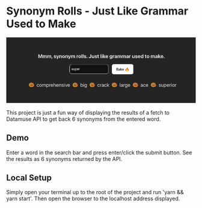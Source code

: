 # Synonym Rolls - Just Like Grammar Used to Make

![alt text](project-preview.png)

This project is just a fun way of displaying the results of a fetch to Datamuse API to get back 6 synonyms from the entered word.

## Demo
Enter a word in the search bar and press enter/click the submit button. See the results as 6 synonyms returned by the API.

## Local Setup
Simply open your terminal up to the root of the project and run 'yarn && yarn start'. Then open the browser to the localhost address displayed.